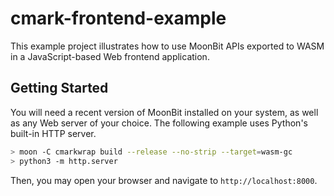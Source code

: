 # cmark-frontend-example

This example project illustrates how to use MoonBit APIs exported to WASM
in a JavaScript-based Web frontend application.

## Getting Started

You will need a recent version of MoonBit installed on your system, as well
as any Web server of your choice.
The following example uses Python's built-in HTTP server.

```bash
> moon -C cmarkwrap build --release --no-strip --target=wasm-gc
> python3 -m http.server
```

Then, you may open your browser and navigate to `http://localhost:8000`.
